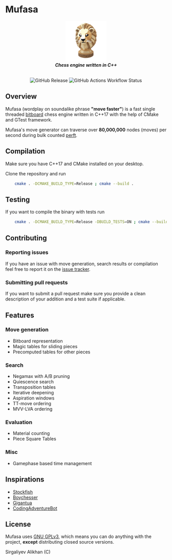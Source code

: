 # Mufasa

<div align="center">
<img src="./assets/icon.png" style="width:25%;">
<br>
<b><i>Chess engine written in C++</i></b>
<br>
<br>

![GitHub Release](https://img.shields.io/github/v/release/kanin9/mufasa?style=for-the-badge)
![GitHub Actions Workflow Status](https://img.shields.io/github/actions/workflow/status/kanin9/mufasa/cmake_release.yml?style=for-the-badge)


</div>

## Overview

Mufasa (wordplay on soundalike phrase **"move faster"**) is a fast single threaded [bitboard](https://www.chessprogramming.org/Bitboards) chess engine written in C++17 with the help of CMake and GTest framework.

Mufasa's move generator can traverse over **80,000,000** nodes (moves) per second during bulk counted [perft](https://www.chessprogramming.org/Perft).

## Compilation

Make sure you have C++17 and CMake installed on your desktop.

Clone the repository and run
```sh
    cmake . -DCMAKE_BUILD_TYPE=Release ; cmake --build .
```

## Testing

If you want to compile the binary with tests run
```sh
    cmake . -DCMAKE_BUILD_TYPE=Release -DBUILD_TESTS=ON ; cmake --build .
```

## Contributing

### Reporting issues

If you have an issue with move generation, search results or compilation feel free to report it on the [issue tracker](https://github.com/kanin9/mufasa/issues).

### Submitting pull requests

If you want to submit a pull request make sure you provide a clean description of your addition and a test suite if applicable.  

## Features

### Move generation
- Bitboard representation
- Magic tables for sliding pieces
- Precomputed tables for other pieces

### Search
- Negamax with A/B pruning
- Quiescence search
- Transposition tables
- Iterative deepening
- Aspiration windows
- TT-move ordering
- MVV-LVA ordering

### Evaluation
- Material counting
- Piece Square Tables

### Misc
- Gamephase based time management

## Inspirations

- [Stockfish](https://github.com/official-stockfish/Stockfish)
- [Boychesser](https://github.com/analog-hors/Boychesser)
- [Gigantua](https://github.com/Gigantua/Gigantua)
- [CodingAdventureBot](https://github.com/SebLague/Chess-Coding-Adventure)

## License

Mufasa uses [GNU GPLv3](https://choosealicense.com/licenses/gpl-3.0/), which means you can do anything with the project, **except** distributing closed source versions.

Sirgaliyev Alikhan (C)